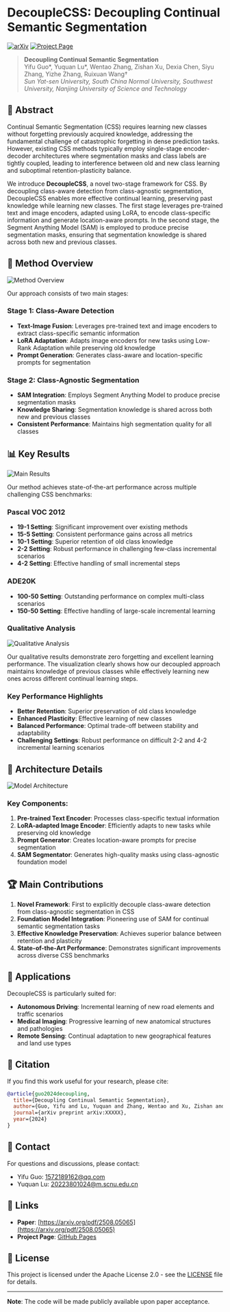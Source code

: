 # DecoupleCSS: Decoupling Continual Semantic Segmentation

[![arXiv](https://img.shields.io/badge/arXiv-2508.05065-b31b1b.svg)](https://arxiv.org/pdf/2508.05065)
[![Project Page](https://img.shields.io/badge/Project-Page-green.svg)](https://euyis1019.github.io/Decoupling-Continual-Semantic-Segmentation/)

> **Decoupling Continual Semantic Segmentation**  
> Yifu Guo*, Yuquan Lu*, Wentao Zhang, Zishan Xu, Dexia Chen, Siyu Zhang, Yizhe Zhang, Ruixuan Wang†  
> *Sun Yat-sen University, South China Normal University, Southwest University, Nanjing University of Science and Technology*

## 📝 Abstract

Continual Semantic Segmentation (CSS) requires learning new classes without forgetting previously acquired knowledge, addressing the fundamental challenge of catastrophic forgetting in dense prediction tasks. However, existing CSS methods typically employ single-stage encoder-decoder architectures where segmentation masks and class labels are tightly coupled, leading to interference between old and new class learning and suboptimal retention-plasticity balance. 

We introduce **DecoupleCSS**, a novel two-stage framework for CSS. By decoupling class-aware detection from class-agnostic segmentation, DecoupleCSS enables more effective continual learning, preserving past knowledge while learning new classes. The first stage leverages pre-trained text and image encoders, adapted using LoRA, to encode class-specific information and generate location-aware prompts. In the second stage, the Segment Anything Model (SAM) is employed to produce precise segmentation masks, ensuring that segmentation knowledge is shared across both new and previous classes.

## 🚀 Method Overview

![Method Overview](assets/method_overview.jpg)

Our approach consists of two main stages:

### Stage 1: Class-Aware Detection
- **Text-Image Fusion**: Leverages pre-trained text and image encoders to extract class-specific semantic information
- **LoRA Adaptation**: Adapts image encoders for new tasks using Low-Rank Adaptation while preserving old knowledge  
- **Prompt Generation**: Generates class-aware and location-specific prompts for segmentation

### Stage 2: Class-Agnostic Segmentation  
- **SAM Integration**: Employs Segment Anything Model to produce precise segmentation masks
- **Knowledge Sharing**: Segmentation knowledge is shared across both new and previous classes
- **Consistent Performance**: Maintains high segmentation quality for all classes

## 📊 Key Results

![Main Results](assets/exp_main_results.png)

Our method achieves state-of-the-art performance across multiple challenging CSS benchmarks:

### Pascal VOC 2012
- **19-1 Setting**: Significant improvement over existing methods
- **15-5 Setting**: Consistent performance gains across all metrics
- **10-1 Setting**: Superior retention of old class knowledge
- **2-2 Setting**: Robust performance in challenging few-class incremental scenarios
- **4-2 Setting**: Effective handling of small incremental steps

### ADE20K
- **100-50 Setting**: Outstanding performance on complex multi-class scenarios
- **150-50 Setting**: Effective handling of large-scale incremental learning

### Qualitative Analysis

![Qualitative Analysis](docs/fig/qualitative_analysis.png)

Our qualitative results demonstrate zero forgetting and excellent learning performance. The visualization clearly shows how our decoupled approach maintains knowledge of previous classes while effectively learning new ones across different continual learning steps.

### Key Performance Highlights
- **Better Retention**: Superior preservation of old class knowledge
- **Enhanced Plasticity**: Effective learning of new classes  
- **Balanced Performance**: Optimal trade-off between stability and adaptability
- **Challenging Settings**: Robust performance on difficult 2-2 and 4-2 incremental learning scenarios

## 🔧 Architecture Details

![Model Architecture](assets/method_model.png)

### Key Components:
1. **Pre-trained Text Encoder**: Processes class-specific textual information
2. **LoRA-adapted Image Encoder**: Efficiently adapts to new tasks while preserving old knowledge
3. **Prompt Generator**: Creates location-aware prompts for precise segmentation
4. **SAM Segmentator**: Generates high-quality masks using class-agnostic foundation model

## 🏆 Main Contributions

1. **Novel Framework**: First to explicitly decouple class-aware detection from class-agnostic segmentation in CSS
2. **Foundation Model Integration**: Pioneering use of SAM for continual semantic segmentation tasks
3. **Effective Knowledge Preservation**: Achieves superior balance between retention and plasticity
4. **State-of-the-Art Performance**: Demonstrates significant improvements across diverse CSS benchmarks

## 🎯 Applications

DecoupleCSS is particularly suited for:
- **Autonomous Driving**: Incremental learning of new road elements and traffic scenarios
- **Medical Imaging**: Progressive learning of new anatomical structures and pathologies  
- **Remote Sensing**: Continual adaptation to new geographical features and land use types

## 📄 Citation

If you find this work useful for your research, please cite:

```bibtex
@article{guo2024decoupling,
  title={Decoupling Continual Semantic Segmentation},
  author={Guo, Yifu and Lu, Yuquan and Zhang, Wentao and Xu, Zishan and Chen, Dexia and Zhang, Siyu and Zhang, Yizhe and Wang, Ruixuan},
  journal={arXiv preprint arXiv:XXXXX},
  year={2024}
}
```

## 📧 Contact

For questions and discussions, please contact:
- Yifu Guo: [1572189162@qq.com](mailto:1572189162@qq.com)
- Yuquan Lu: [20223801024@m.scnu.edu.cn](mailto:20223801024@m.scnu.edu.cn)

## 🔗 Links

- **Paper**: [https://arxiv.org/pdf/2508.05065](https://arxiv.org/pdf/2508.05065) 
- **Project Page**: [GitHub Pages](https://euyis1019.github.io/Decoupling-Continual-Semantic-Segmentation/)

## 📜 License

This project is licensed under the Apache License 2.0 - see the [LICENSE](LICENSE) file for details.

---

**Note**: The code will be made publicly available upon paper acceptance. 
